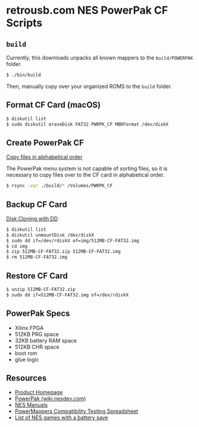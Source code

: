 # retrousb.com NES PowerPak CF Scripts

## `build`

Currently, this downloads unpacks all known mappers to the `build/POWERPAK` folder.

```bash
$ ./bin/build
```

Then, manually copy over your organized ROMS to the `build` folder.

## Format CF Card (macOS)

```bash
$ diskutil list
$ sudo diskutil eraseDisk FAT32 PWRPK_CF MBRFormat /dev/diskX
```

## Create PowerPak CF

[Copy files in alphabetical order](https://www.linuxquestions.org/questions/linux-general-1/copy-files-in-order-alphabetical-order-4175524438/#post5265624)

The PowerPak menu system is not capable of sorting files, so it is necessary to
copy files over to the CF card in alphabetical order.

```bash
$ rsync -var ./build/* /Volumes/PWRPK_CF
```

## Backup CF Card

[Disk Cloning with DD](https://pbxbook.com/other/dd_clone.html)

```bash
$ diskutil list
$ diskutil unmountDisk /dev/diskX
$ sudo dd if=/dev/rdiskX of=img/512MB-CF-FAT32.img
$ cd img
$ zip 512MB-CF-FAT32.zip 512MB-CF-FAT32.img
$ rm 512MB-CF-FAT32.img
```

## Restore CF Card

```bash
$ unzip 512MB-CF-FAT32.zip
$ sudo dd if=512MB-CF-FAT32.img of=/dev/rdiskX
```

## PowerPak Specs

* Xilinx FPGA
* 512KB PRG space
* 32KB battery RAM space
* 512KB CHR space
* boot rom
* glue logic

## Resources

* [Product Homepage](https://www.retrousb.com/product_info.php?cPath=24&products_id=34)
* [PowerPak (wiki.nesdev.com)](https://wiki.nesdev.com/w/index.php/PowerPak)
* [NES Manuals](https://archive.org/details/NESManuals)
* [PowerMappers Compatibility Testing Spreadsheet](https://docs.google.com/spreadsheets/d/13s79Q6BdxXlUv3620TSkmeCReB94mvXkNxjyanKXXBw/edit#gid=1768544018)
* [List of NES games with a battery save](https://forums.nesdev.com/viewtopic.php?t=17181)
